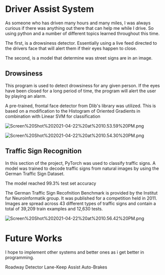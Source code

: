 # Driver Assist System

As someone who has driven many hours and many miles, I was always curious if there was anything out there that can help me while I drive. So using python and a number of different topics learned throughout this time.

The first, is a drowsiness detector. Essentially using a live feed directed to the drivers face that will alert them if their eyes happen to close.

The second, is a model that determine was street signs are in an image.


## Drowsiness
This program is used to detect drowsiness for any given person. If the eyes have been closed for a long period of time, the program will alert the user by playing an alarm.

A pre-trained, frontal face detector from Dlib's library was utilized. This is based on a modification to the Histogram of Oriented Gradients in combination with Linear SVM for classification

![Screen%20Shot%202021-04-22%20at%2010.53.59%20PM.png](attachment:Screen%20Shot%202021-04-22%20at%2010.53.59%20PM.png)

![Screen%20Shot%202021-04-22%20at%2010.54.30%20PM.png](attachment:Screen%20Shot%202021-04-22%20at%2010.54.30%20PM.png)


## Traffic Sign Recognition
In this section of the project, PyTorch was used to classify traffic signs. A model was trained to decode traffic signs from natural images by using the German Traffic Sign Dataset.

The model reached 99.3% test set accuracy   

The German Traffic Sign Recofnition Benchmark is provided by the Institut fur Neuroinformatik group. It was published for a competition held in 2011. Images are spread across 43 different types of traffic signs and contain a total of 39,209 train examples and 12,630 tests.

![Screen%20Shot%202021-04-22%20at%2010.56.42%20PM.png](attachment:Screen%20Shot%202021-04-22%20at%2010.56.42%20PM.png)

# Future Works
I hope to implement other systems and better ones as i get better in programming.

Roadway Detector
Lane-Keep Assist
Auto-Brakes


```python

```
